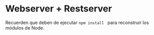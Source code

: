 # Webserver + Restserver

Recuerden que deben de ejecutar ```npm install ``` para reconstruir los módulos de Node.